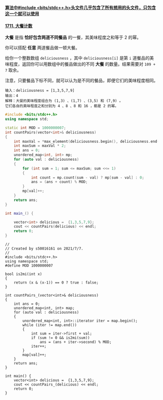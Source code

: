 

<u>**算法中#include <bits/stdc++.h>头文件几乎包含了所有想用的头文件，只包含这一个就可以使用**</u>

#### [1711. 大餐计数](https://leetcode-cn.com/problems/count-good-meals/)

**大餐** 是指 **恰好包含两道不同餐品** 的一餐，其美味程度之和等于 2 的幂。

你可以搭配 **任意** 两道餐品做一顿大餐。

给你一个整数数组 `deliciousness` ，其中 `deliciousness[i]` 是第 `i` 道餐品的美味程度，返回你可以用数组中的餐品做出的不同 **大餐** 的数量。结果需要对 `109 + 7` 取余。

注意，只要餐品下标不同，就可以认为是不同的餐品，即便它们的美味程度相同。

```
输入：deliciousness = [1,3,5,7,9]
输出：4
解释：大餐的美味程度组合为 (1,3) 、(1,7) 、(3,5) 和 (7,9) 。
它们各自的美味程度之和分别为 4 、8 、8 和 16 ，都是 2 的幂。
```

```c++
#include <bits/stdc++.h>
using namespace std;

static int MOD = 1000000007;
int countPairs(vector<int>& deliciousness)
{
    int maxVal = *max_element(deliciousness.begin(), deliciousness.end());
    int maxSum = maxVal * 2;
    int ans = 0;
    unordered_map<int, int> mp;
    for (auto val : deliciousness)
    {
        for (int sum = 1; sum <= maxSum; sum <<= 1)
        {
            int count = mp.count(sum - val) ? mp[sum - val] : 0;
            ans = (ans + count) % MOD;
        }
        mp[val]++;
    }
    return ans;
}

int main_() {

    vector<int> delicious =  {1,3,5,7,9};
    cout << countPairs(delicious) << endl;
    return 0;
}
```





```
//
// Created by s50016161 on 2021/7/7.
//
#include <bits/stdc++.h>
using namespace std;
#define MOD 1000000007

bool is2mi(int x)
{
    return (x & (x-1)) == 0 ? true : false;
}

int countPairs_(vector<int>& deliciousness)
{
    int ans = 0;
    unordered_map<int, int> map;
    for (auto val : deliciousness)
    {
        unordered_map<int, int>::iterator iter = map.begin();
        while (iter != map.end())
        {
            int sum = iter->first + val;
            if (sum != 0 && is2mi(sum))
                ans = (ans + iter->second) % MOD;
            iter++;
        }
        map[val]++;
    }
    return ans;
}

int main() {
    vector<int> delicious =  {1,3,5,7,9};
    cout << countPairs_(delicious) << endl;
    return 0;
}
```

